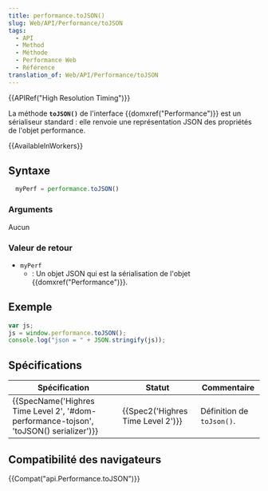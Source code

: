 ```yaml
---
title: performance.toJSON()
slug: Web/API/Performance/toJSON
tags:
  - API
  - Method
  - Méthode
  - Performance Web
  - Référence
translation_of: Web/API/Performance/toJSON
---
```

{{APIRef("High Resolution Timing")}}

La méthode **`toJSON()`** de l'interface {{domxref("Performance")}} est un sérialiseur standard : elle renvoie une représentation JSON des propriétés de l'objet performance.

{{AvailableInWorkers}}

## Syntaxe

```js
  myPerf = performance.toJSON()
```

### Arguments

Aucun

### Valeur de retour

- `myPerf`
  - : Un objet JSON qui est la sérialisation de l'objet {{domxref("Performance")}}.

## Exemple

```js
var js;
js = window.performance.toJSON();
console.log("json = " + JSON.stringify(js));
```

## Spécifications

| Spécification                                                                                                                | Statut                                       | Commentaire               |
| ---------------------------------------------------------------------------------------------------------------------------- | -------------------------------------------- | ------------------------- |
| {{SpecName('Highres Time Level 2', '#dom-performance-tojson', 'toJSON() serializer')}} | {{Spec2('Highres Time Level 2')}} | Définition de `toJson()`. |

## Compatibilité des navigateurs

{{Compat("api.Performance.toJSON")}}
